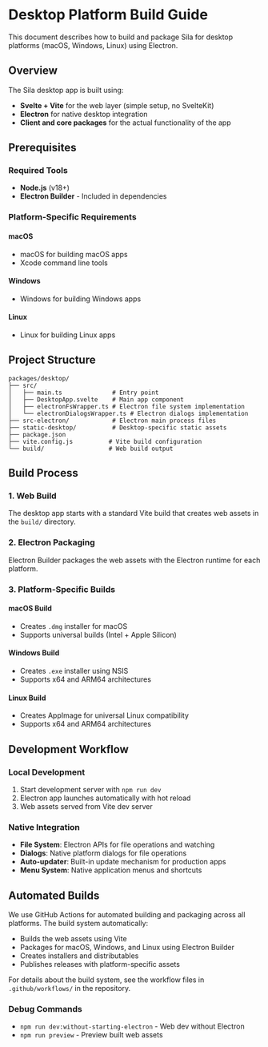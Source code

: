 # Desktop Platform Build Guide

This document describes how to build and package Sila for desktop platforms (macOS, Windows, Linux) using Electron.

## Overview

The Sila desktop app is built using:
- **Svelte + Vite** for the web layer (simple setup, no SvelteKit)
- **Electron** for native desktop integration
- **Client and core packages** for the actual functionality of the app

## Prerequisites

### Required Tools
- **Node.js** (v18+)
- **Electron Builder** - Included in dependencies

### Platform-Specific Requirements

#### macOS
- macOS for building macOS apps
- Xcode command line tools

#### Windows
- Windows for building Windows apps

#### Linux
- Linux for building Linux apps

## Project Structure

```
packages/desktop/
├── src/
│   ├── main.ts              # Entry point
│   ├── DesktopApp.svelte    # Main app component
│   ├── electronFsWrapper.ts # Electron file system implementation
│   └── electronDialogsWrapper.ts # Electron dialogs implementation
├── src-electron/            # Electron main process files
├── static-desktop/          # Desktop-specific static assets
├── package.json
├── vite.config.js          # Vite build configuration
└── build/                  # Web build output
```

## Build Process

### 1. Web Build
The desktop app starts with a standard Vite build that creates web assets in the `build/` directory.

### 2. Electron Packaging
Electron Builder packages the web assets with the Electron runtime for each platform.

### 3. Platform-Specific Builds

#### macOS Build
- Creates `.dmg` installer for macOS
- Supports universal builds (Intel + Apple Silicon)

#### Windows Build
- Creates `.exe` installer using NSIS
- Supports x64 and ARM64 architectures

#### Linux Build
- Creates AppImage for universal Linux compatibility
- Supports x64 and ARM64 architectures

## Development Workflow

### Local Development
1. Start development server with `npm run dev`
2. Electron app launches automatically with hot reload
3. Web assets served from Vite dev server

### Native Integration
- **File System**: Electron APIs for file operations and watching
- **Dialogs**: Native platform dialogs for file operations
- **Auto-updater**: Built-in update mechanism for production apps
- **Menu System**: Native application menus and shortcuts

## Automated Builds

We use GitHub Actions for automated building and packaging across all platforms. The build system automatically:

- Builds the web assets using Vite
- Packages for macOS, Windows, and Linux using Electron Builder
- Creates installers and distributables
- Publishes releases with platform-specific assets

For details about the build system, see the workflow files in `.github/workflows/` in the repository.

### Debug Commands
- `npm run dev:without-starting-electron` - Web dev without Electron
- `npm run preview` - Preview built web assets